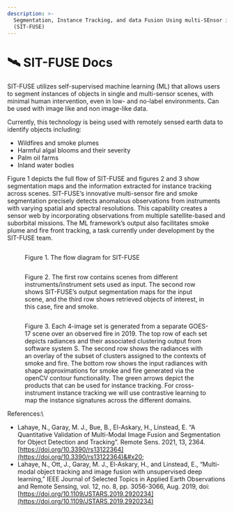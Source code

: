 ```yaml
---
description: >-
  Segmentation, Instance Tracking, and data Fusion Using multi-SEnsor imagery 
  (SIT-FUSE)
---
```


# 🛰️ SIT-FUSE Docs

SIT-FUSE utilizes self-supervised machine learning (ML)  that allows users to segment instances of objects in single and multi-sensor scenes, with minimal human intervention, even in low- and no-label environments. Can be used with image like and non image-like data.&#x20;

Currently, this technology is being used with remotely sensed earth data to identify objects including:

* Wildfires and smoke plumes
* Harmful algal blooms and their severity
* Palm oil farms
* Inland water bodies

Figure 1 depicts the full flow of SIT-FUSE and figures 2 and 3 show segmentation maps and the information extracted for instance tracking across scenes. SIT-FUSE’s innovative multi-sensor fire and smoke segmentation precisely detects anomalous observations from instruments with varying spatial and spectral resolutions. This capability creates a sensor web by incorporating observations from multiple satellite-based and suborbital missions. The ML framework’s output also facilitates smoke plume and fire front tracking, a task currently under development by the SIT-FUSE team.

<figure><img src=".gitbook/assets/Screenshot 2024-04-23 at 9.07.28 PM.png" alt=""><figcaption><p>Figure 1. The flow diagram for SIT-FUSE</p></figcaption></figure>

<figure><img src="https://lh7-us.googleusercontent.com/YOsc_q62-vEjxvqJVMIF_5Unt5GU4UndqNIQf_q7WCXYLYk7S8-Eax2t8LfL850GFdeTW0t48FllBtA1V8CTfn_2GJm7F61hfPzqgvZ-WM9x8dwDstDgjPyoRhwOz3J2OulNSZ8aaf435xXgvseVCoE" alt=""><figcaption><p>Figure 2. The first row contains scenes from different instruments/instrument sets used as input. The second row shows SIT-FUSE’s output segmentation maps for the input scene, and the third row shows retrieved objects of interest, in this case, fire and smoke.</p></figcaption></figure>

<figure><img src="https://lh7-us.googleusercontent.com/F26NyNgjlpnI3QEaLNRgdr3H6H4E9xyhCq-q8Ucr9tJL525esTtTulDBdXv2VlJlwqi3YeVZxDEdlCWGNKrm4oPa8NnlH6FacAPaIKXAF_bWApKCbF7Lsc4VZqrmj3E5NLVJyALxk2gMeQk6dTyRTnQ" alt=""><figcaption><p>Figure 3. Each 4-image set is generated from a separate GOES-17 scene over an observed fire in 2019. The top row of each set depicts radiances and their associated clustering output from software system S. The second row shows the radiances with an overlay of the subset of clusters assigned to the contexts of smoke and fire. The bottom row shows the input radiances with shape approximations for smoke and fire generated via the openCV contour functionality. The green arrows depict the products that can be used for instance tracking. For cross-instrument instance tracking we will use contrastive learning to map the instance signatures across the different domains.</p></figcaption></figure>



References:\


* Lahaye, N., Garay, M. J., Bue, B., El-Askary, H., Linstead, E. “A Quantitative Validation of  Multi-Modal Image Fusion and Segmentation for Object Detection and Tracking”. Remote Sens. 2021, 13, 2364. [https://doi.org/10.3390/rs13122364](https://doi.org/10.3390/rs13122364)&#x20;
* Lahaye, N., Ott, J., Garay, M. J., El-Askary, H., and Linstead, E., “Multi-modal object tracking and image fusion with unsupervised deep learning,” IEEE Journal of Selected Topics in Applied Earth Observations and Remote Sensing, vol. 12, no. 8, pp. 3056-3066, Aug. 2019, doi: [https://doi.org/10.1109/JSTARS.2019.2920234](https://doi.org/10.1109/JSTARS.2019.2920234)
